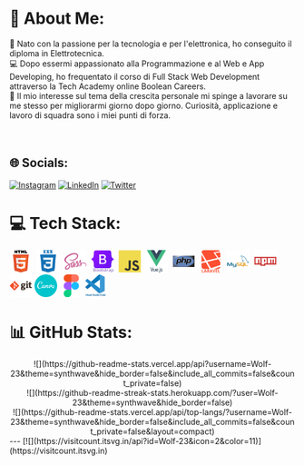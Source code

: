 # 💫 About Me:
🪫 Nato con la passione per la tecnologia e per l'elettronica, ho conseguito il diploma in Elettrotecnica.<br>
💻 Dopo essermi appassionato alla Programmazione e al Web e App Developing, ho frequentato il corso di Full Stack Web Development attraverso la Tech Academy online Boolean Careers.<br>
📖 Il mio interesse sul tema della crescita personale mi spinge a lavorare su me stesso per migliorarmi giorno dopo giorno. Curiosità, applicazione e lavoro di squadra sono i miei punti di forza.<br><br><br>


## 🌐 Socials:
[![Instagram](https://img.shields.io/badge/Instagram-%23E4405F.svg?logo=Instagram&logoColor=white)](https://instagram.com/https://www.instagram.com/lupinuriccardo__/?hl=it) [![LinkedIn](https://img.shields.io/badge/LinkedIn-%230077B5.svg?logo=linkedin&logoColor=white)](https://linkedin.com/in/https://www.linkedin.com/in/lupinuriccardo/) [![Twitter](https://img.shields.io/badge/Twitter-%231DA1F2.svg?logo=Twitter&logoColor=white)](https://twitter.com/https://twitter.com/lupinuriccardo_) 

# 💻 Tech Stack:
<div>
  <img src="https://github.com/devicons/devicon/blob/master/icons/html5/html5-original-wordmark.svg" title="Html5" alt="Html5" width="40" height="40"/>&nbsp;
  <img src="https://github.com/devicons/devicon/blob/master/icons/css3/css3-plain-wordmark.svg"  title="CSS3" alt="CSS" width="40" height="40"/>&nbsp;
  <img src="https://github.com/devicons/devicon/blob/master/icons/sass/sass-original.svg"  title="SASS" alt="SASS" width="40" height="40"/>&nbsp;
  <img src="https://github.com/devicons/devicon/blob/master/icons/bootstrap/bootstrap-original-wordmark.svg"  title="Bootstrap" alt="Bootstrap" width="40" height="40"/>&nbsp;
  <img src="https://github.com/devicons/devicon/blob/master/icons/javascript/javascript-original.svg" title="JavaScript" alt="JavaScript" width="40" height="40"/>&nbsp;
  <img src="https://github.com/devicons/devicon/blob/master/icons/vuejs/vuejs-original-wordmark.svg" title="VueJs" alt="VueJs" width="40" height="40"/>&nbsp;
  <img src="https://github.com/devicons/devicon/blob/master/icons/php/php-original.svg" title="PHP"  alt="PHP" width="40" height="40"/>&nbsp;
  <img src="https://github.com/devicons/devicon/blob/master/icons/laravel/laravel-plain-wordmark.svg" title="Laravel"  alt="Laravel" width="40" height="40"/>&nbsp;
  <img src="https://github.com/devicons/devicon/blob/master/icons/mysql/mysql-original-wordmark.svg" title="MySQL"  alt="MySQL" width="40" height="40"/>&nbsp;
  <img src="https://github.com/devicons/devicon/blob/master/icons/npm/npm-original-wordmark.svg" title="NPM" alt="NPM" width="40" height="40"/>
  <img src="https://github.com/devicons/devicon/blob/master/icons/git/git-original-wordmark.svg" title="Git" alt="Git" width="40" height="40"/>
  <img src="https://github.com/devicons/devicon/blob/master/icons/canva/canva-original.svg" title="Canva" alt="Canva" width="40" height="40"/>
  <img src="https://github.com/devicons/devicon/blob/master/icons/figma/figma-original.svg" title="Figma" alt="Figma" width="40" height="40"/>
  <img src="https://github.com/devicons/devicon/blob/master/icons/vscode/vscode-original-wordmark.svg" title="VSC" alt="VSC" width="40" height="40"/>
</div>

# 📊 GitHub Stats:
<div align="center">
![](https://github-readme-stats.vercel.app/api?username=Wolf-23&theme=synthwave&hide_border=false&include_all_commits=false&count_private=false)<br/>
![](https://github-readme-streak-stats.herokuapp.com/?user=Wolf-23&theme=synthwave&hide_border=false)<br/>
![](https://github-readme-stats.vercel.app/api/top-langs/?username=Wolf-23&theme=synthwave&hide_border=false&include_all_commits=false&count_private=false&layout=compact)
</div>
---
[![](https://visitcount.itsvg.in/api?id=Wolf-23&icon=2&color=11)](https://visitcount.itsvg.in)
